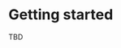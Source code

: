 <!-- Copyright Verizon Media. Licensed under the terms of the Apache 2.0 license. See LICENSE in the project root. -->
# Getting started

TBD 
